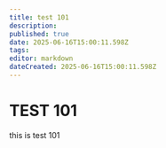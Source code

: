 ```yaml
---
title: test 101
description: 
published: true
date: 2025-06-16T15:00:11.598Z
tags: 
editor: markdown
dateCreated: 2025-06-16T15:00:11.598Z
---
```


# TEST 101
this is test 101
